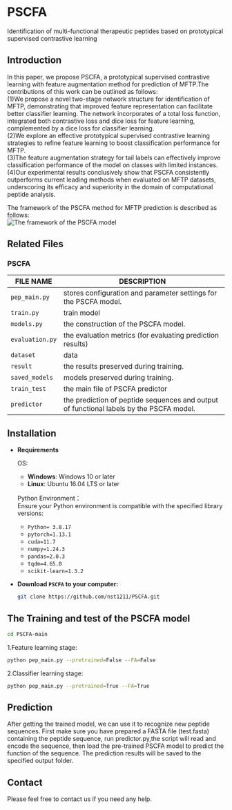# PSCFA
Identification of multi-functional therapeutic peptides based on prototypical supervised contrastive learning
##  Introduction
In this paper, we propose PSCFA, a prototypical supervised contrastive learning with feature augmentation method for prediction of MFTP.The contributions of this work can be outlined as follows:  
(1)We propose a novel two-stage network structure for identification of MFTP, demonstrating that improved feature representation can facilitate better classifier learning. The network incorporates of a total loss function, integrated both contrastive loss and dice loss for feature learning, complemented by a dice loss for classifier learning.   
(2)We explore an effective prototypical supervised contrastive learning strategies to refine feature learning to boost classification performance for MFTP.  
(3)The feature augmentation strategy for tail labels can effectively improve classification performance of the model on classes with limited instances.  
(4)Our experimental results conclusively show that PSCFA consistently outperforms current leading methods when evaluated on MFTP datasets, underscoring its efficacy and superiority in the domain of computational peptide analysis.  

The framework of the PSCFA method for MFTP prediction is described as follows:  
![The framework of the PSCFA model](images/The%20framework%20of%20the%20PSCFA%20model.png "The framework of the PSCFA model")
##  Related Files  
###   PSCFA  
| FILE NAME       | DESCRIPTION                                                            |
|-----------------|------------------------------------------------------------------------|
| `pep_main.py`       |  stores configuration and parameter settings for the PSCFA model. |
| `train.py`      | train model                                                            |
| `models.py`      | the construction of the PSCFA model.                                                 |
| `evaluation.py` | the evaluation metrics (for evaluating prediction results)                 |
| `dataset`       | data                                                                   |
| `result`        | the results preserved during training.                          |
| `saved_models`        | models preserved during training.                          |
| `train_test`        | the main file of PSCFA predictor                         |
| `predictor`        | the prediction of peptide sequences and output of functional labels by the PSCFA model.                         |
## Installation
- **Requirements**

    OS:  
     - **Windows**: Windows 10 or later  
     - **Linux**: Ubuntu 16.04 LTS or later

    Python Environment：    
    Ensure your Python environment is compatible with the specified library versions:  
    - `Python= 3.8.17`
    - `pytorch=1.13.1`
    - `cuda=11.7`
    - `numpy=1.24.3`
    - `pandas=2.0.3`
    - `tqdm=4.65.0`
    - `scikit-learn=1.3.2`
- **Download `PSCFA` to your computer:**
   ```bash
   git clone https://github.com/nst1211/PSCFA.git
   ```
##  The Training and test of the PSCFA model  
   ```bash
   cd PSCFA-main
   ```
1.Feature learning stage:
   ```bash
   python pep_main.py --pretrained=False --FA=False
   ```
2.Classifier learning stage:
   ```bash
   python pep_main.py --pretrained=True --FA=True
   ```
##  Prediction
After getting the trained model, we can use it to recognize new peptide sequences. First make sure you have prepared a FASTA file (test.fasta) containing the peptide sequence, run predictor.py,the script will read and encode the sequence, then load the pre-trained PSCFA model to predict the function of the sequence. The prediction results will be saved to the specified output folder.


##  Contact
Please feel free to contact us if you need any help.
